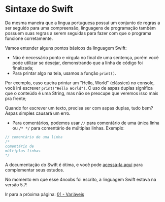 # Sintaxe do Swift

Da mesma maneira que a língua portuguesa possui um conjunto de regras a ser seguido para uma compreensão, linguagens de programação também possuem suas regras a serem seguidas para fazer com que o programa funcione corretamente.

Vamos entender alguns pontos básicos da linguagem Swift:

- Não é necessário ponto e vírgula no final de uma sentença, porém você pode utilizar se desejar, demonstrando que a linha de código foi finalizada;
- Para printar algo na tela, usamos a função `print()`.

Por exemplo, caso queira printar um "Hello, World" (clássico) no console, você irá escrever `print("Hello World")`. O uso de aspas duplas significa que o conteúdo é uma String, mas não se preocupe que veremos isso mais pra frente;

Quando for escrever um texto, precisa ser com aspas duplas, tudo bem? Aspas simples causará um erro.

- Para comentários, podemos usar `//` para comentário de uma única linha ou `/* */` para comentário de múltiplas linhas. Exemplo:
```swift
// comentário de uma linha
/*
comentário de
múltiplas linhas
*/
```

A documentação do Swift é ótima, e você pode [acessá-la aqui](https://docs.swift.org/swift-book/LanguageGuide/TheBasics.html) para complementar seus estudos.
  
No momento em que esse 4noobs foi escrito, a linguagem Swift estava na versão 5.7!

Ir para a próxima página: [01 - Variáveis](../linguagem/01-variaveis.md)